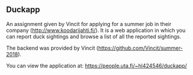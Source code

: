 ## Duckapp

An assignment given by Vincit for applying for a summer job in their company (http://www.koodarijahti.fi/). It is a web application in which you can report duck sightings and browse a list of all the reported sightings.

The backend was provided by Vincit (https://github.com/Vincit/summer-2018).

You can view the application at: https://people.uta.fi/~hl424546/duckapp/
